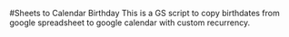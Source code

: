 #Sheets to Calendar Birthday
This is a GS script to copy birthdates from google spreadsheet to google calendar with custom recurrency.